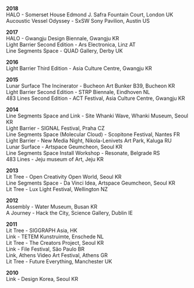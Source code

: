**2018**  
HALO - Somerset House Edmond J. Safra Fountain Court, London UK  
Aucoustic Vessel Odyssey - SxSW Sony Pavilion, Austin US

**2017**  
HALO - Gwangju Design Biennale, Gwangju KR  
Light Barrier Second Edition - Ars Electronica, Linz AT  
Line Segments Space - QUAD Gallery, Derby UK

**2016**  
Light Barrier Third Edition - Asia Culture Centre, Gwangju KR

**2015**  
Lunar Surface The Incinerator -  Bucheon Art Bunker B39, Bucheon KR  
Light Barrier Second Edition - STRP Biennale, Eindhoven NL  
483 Lines Second Edition - ACT Festival, Asia Culture Centre, Gwangju KR  

**2014**  
Line Segments Space and Link - Site Whanki Wave, Whanki Museum, Seoul KR  
Light Barrier - SIGNAL Festival, Praha CZ  
Line Segments Space (Molecular Cloud) - Scopitone Festival, Nantes FR  
Light Barrier - New Media Night, Nikola-Lenivets Art Park, Kaluga RU  
Lunar Surface - Artspace Geumcheon, Seoul KR  
Line Segments Space Install Workshop - Resonate, Belgrade RS  
483 Lines - Jeju museum of Art, Jeju KR  

**2013**  
Lit Tree - Open Creativity Open World, Seoul KR  
Line Segments Space - Da Vinci Idea, Artspace Geumcheon, Seoul KR  
Lit Tree - Lux Light Festival, Wellington NZ

**2012**  
Assembly - Water Museum, Busan KR  
A Journey - Hack the City, Science Gallery, Dublin IE

**2011**  
Lit Tree - SIGGRAPH Asia, HK  
Link - TETEM Kunstruimte, Enschede NL  
Lit Tree - The Creators Project, Seoul KR  
Link - File Festival, São Paulo BR  
Link, Athens Video Art Festival, Athens GR  
Lit Tree - Future Everything, Manchester UK

**2010**  
Link - Design Korea, Seoul KR